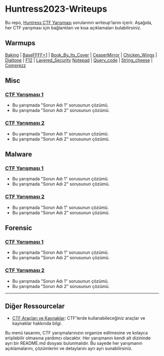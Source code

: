 # Huntress2023-Writeups

Bu repo, [Huntress CTF Yarışması](https://huntress.ctf.games/scoreboard) sorularının writeup'larını içerir. Aşağıda, her CTF yarışması için bağlantıları ve kısa açıklamaları bulabilirsiniz.

## Warmups

[Baking](/Depo/Warmups/Baking/README.md) | [BaseFFFF+1](/Depo/Warmups/BaseFFFF%2B1/README.md) | [Book_By_Its_Cover](/Depo/Warmups/Book_By_Its_Cover/README.md) | [CeaserMirror](/Depo/Warmups/CeaserMirror/README.md) |
[Chicken_Wings](/Depo/Warmups/Chicken_Wings/README.md) | [Dialtone](/Depo/Warmups/Dialtone/README.md) | [F12](/Depo/Warmups/F12/README.md) | [Layered_Security](/Depo/Warmups/Layered_Security/README.md)
[Notepad](/Depo/Warmups/Notepad/README.md) | [Query_code](/Depo/Warmups/Query_code/README.md) | [String_cheese](/Depo/Warmups/String_cheese/README.md) | [Comprezz](/Depo/Warmups/comprezz/README.md)



## Misc

### [CTF Yarışması 1](/2022/CTF1/README.md)
- Bu yarışmada "Sorun Adı 1" sorusunun çözümü.
- Bu yarışmada "Sorun Adı 2" sorusunun çözümü.

### [CTF Yarışması 2](/2022/CTF2/README.md)
- Bu yarışmada "Sorun Adı 1" sorusunun çözümü.
- Bu yarışmada "Sorun Adı 2" sorusunun çözümü.

## Malware

### [CTF Yarışması 1](/2021/CTF1/README.md)
- Bu yarışmada "Sorun Adı 1" sorusunun çözümü.
- Bu yarışmada "Sorun Adı 2" sorusunun çözümü.

### [CTF Yarışması 2](/2021/CTF2/README.md)
- Bu yarışmada "Sorun Adı 1" sorusunun çözümü.
- Bu yarışmada "Sorun Adı 2" sorusunun çözümü.

## Forensic

### [CTF Yarışması 1](/2021/CTF1/README.md)
- Bu yarışmada "Sorun Adı 1" sorusunun çözümü.
- Bu yarışmada "Sorun Adı 2" sorusunun çözümü.

### [CTF Yarışması 2](/2021/CTF2/README.md)
- Bu yarışmada "Sorun Adı 1" sorusunun çözümü.
- Bu yarışmada "Sorun Adı 2" sorusunun çözümü.


---

## Diğer Ressourcelar

- [CTF Araçları ve Kaynaklar](/resources.md): CTF'lerde kullanabileceğiniz araçlar ve kaynaklar hakkında bilgi.

Bu menü tasarımı, CTF yarışmalarınızın organize edilmesine ve kolayca erişilebilir olmasına yardımcı olacaktır. Her yarışmanın kendi alt dizininde ayrı bir README.md dosyası bulunmalıdır. Bu sayede her yarışmanın açıklamalarını, çözümlerini ve detaylarını ayrı ayrı sunabilirsiniz.
